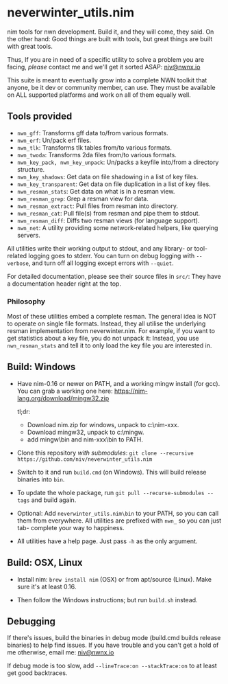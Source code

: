 # neverwinter_utils.nim

nim tools for nwn development.  Build it, and they will come, they said.
On the other hand:  Good things are built with tools, but great things are built
with great tools.

Thus, If you are in need of a specific utility to solve a problem you are facing,
*please* contact me and we'll get it sorted ASAP: niv@nwnx.io

This suite is meant to eventually grow into a complete NWN toolkit that anyone,
be it dev or community member, can use.  They must be available on ALL supported
platforms and work on all of them equally well.

## Tools provided

* `nwn_gff`: Transforms gff data to/from various formats.
* `nwn_erf`: Un/pack erf files.
* `nwn_tlk`: Transforms tlk tables from/to various formats.
* `nwn_twoda`: Transforms 2da files from/to various formats.
* `nwn_key_pack, nwn_key_unpack`: Un/packs a keyfile into/from a directory structure.
* `nwn_key_shadows`: Get data on file shadowing in a list of key files.
* `nwn_key_transparent`: Get data on file duplication in a list of key files.
* `nwn_resman_stats`: Get data on what is in a resman view.
* `nwn_resman_grep`: Grep a resman view for data.
* `nwn_resman_extract`: Pull files from resman into directory.
* `nwn_resman_cat`: Pull file(s) from resman and pipe them to stdout.
* `nwn_resman_diff`: Diffs two resman views (for language support).
* `nwn_net`: A utility providing some network-related helpers, like querying servers.

All utilities write their working output to stdout, and any library- or tool-
related logging goes to stderr.  You can turn on debug logging with `--verbose`,
and turn off all logging except errors with `--quiet`.

For detailed documentation, please see their source files in `src/`: They have
a documentation header right at the top.

### Philosophy

Most of these  utilities embed a complete resman.  The general idea is NOT to
operate on single file formats.  Instead, they all utilise the underlying resman
implementation from neverwinter.nim.  For example, if you want to get statistics
about a key file, you do not unpack it:  Instead, you use `nwn_resman_stats` and
tell it to only load the key file you are interested in.

## Build: Windows

* Have nim-0.16 or newer on PATH, and a working mingw install (for gcc). You can
  grab a working one here: https://nim-lang.org/download/mingw32.zip

  tl;dr:
  * Download nim.zip for windows, unpack to c:\nim-xxx.
  * Download mingw32, unpack to c:\mingw.
  * add mingw\bin and nim-xxx\bin to PATH.

* Clone this repository *with submodules*:
  `git clone --recursive https://github.com/niv/neverwinter_utils.nim`

* Switch to it and run `build.cmd` (on Windows). This will build release binaries
  into `bin`.

* To update the whole package, run `git pull --recurse-submodules --tags` and
  build again.

* Optional: Add `neverwinter_utils.nim\bin` to your PATH, so you can call them
  from everywhere.  All utilities are prefixed with `nwn_` so you can just tab-
  complete your way to happiness.

* All utilities have a help page. Just pass `-h` as the only argument.

## Build: OSX, Linux

* Install nim: `brew install nim` (OSX) or from apt/source (Linux). Make sure
  it's at least 0.16.

* Then follow the Windows instructions; but run `build.sh` instead.

## Debugging

If there's issues, build the binaries in debug mode (build.cmd builds release
binaries) to help find issues.  If you have trouble and you can't get a hold
of me otherwise, email me: niv@nwnx.io

If debug mode is too slow, add `--lineTrace:on --stackTrace:on` to at least
get good backtraces.
